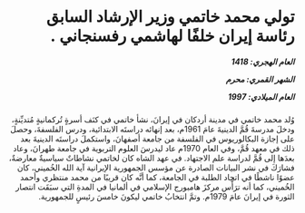 <h1 dir="rtl">تولي محمد خاتمي وزير الإرشاد السابق رئاسة إيران خلفًا لهاشمي رفسنجاني .</h1>

<h5 dir="rtl">العام الهجري:  1418

الشهر القمري: محرم

العام الميلادي: 1997</h5>

<p dir="rtl">وُلد محمد خاتمي في مدينة أردكان في إيرانَ، نشأ خاتمي في كنَف أسرةٍ تُركمانيةٍ مُتديِّنةٍ، ودخلَ مدرسةَ قُمَّ الدينيةَ عامَ 1961م، بعد إنهائه دراستَه الابتدائية، ودرس الفلسفةَ، وحصلَ على إجازة البكالوريوس في الفلسفة من جامعة أصفهانَ، واستكملَ دراستَه الدينيةَ بعد ذلك في معهد قُمَّ، وفي العام 1970م عاد ليدرسَ العلوم التربوية في جامعة طهرانَ، وعاد بعدَها إلى قُمَّ لدراسة علم الاجتهاد.
في عهد الشاه كان لخاتمي نشاطاتٌ سياسيةٌ معارضةٌ، فشارَكَ في نشر البيانات الصادرة عن مؤسس الجمهورية الإيرانية آية الله الخُميني، كان عضوًا ناشطًا في اتحاد الطلبة في الجامعة، كما أنَّه كان قريبًا من محمد منتظري وأحمد الخُميني، كما أنه ترَأَّس مركزَ هامبورج الإسلامي في ألمانيا في المدةِ التي سبَقَت انتصار الثورة في إيرانَ عامَ 1979م.
وتمَّ انتخابُ خاتمي ليكونَ خامسَ رئيسٍ للجمهورية.</p></br>
